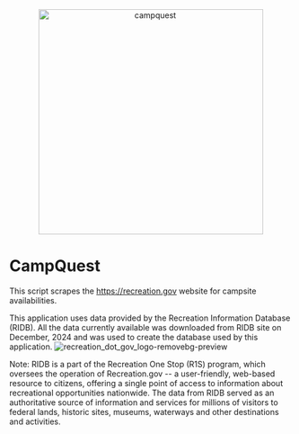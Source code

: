 <div align="center">
<a href="https://github.com/rudugampola/Campsite-Finder">
  <img src="https://github.com/rudugampola/Campsite-Finder/blob/fd237c338d0f97d1ac552cf377aca9aadcb8e4cb/camp/static/images/campquest.png"
    width="400" height="400" alt="campquest">
</a>
</div>

# CampQuest

This script scrapes the https://recreation.gov website for campsite availabilities.

This application uses data provided by the Recreation Information Database (RIDB). All the data currently available was downloaded from RIDB site on December, 2024 and was used to create the database used by this application.
![recreation_dot_gov_logo-removebg-preview](https://github.com/user-attachments/assets/c8dd586f-8b14-45c1-810b-31b344ed6071)

Note: RIDB is a part of the Recreation One Stop (R1S) program, which oversees the operation of Recreation.gov -- a user-friendly, web-based resource to citizens, offering a single point of access to information about recreational opportunities nationwide. The data from RIDB served as an authoritative source of information and services for millions of visitors to federal lands, historic sites, museums, waterways and other destinations and activities.
